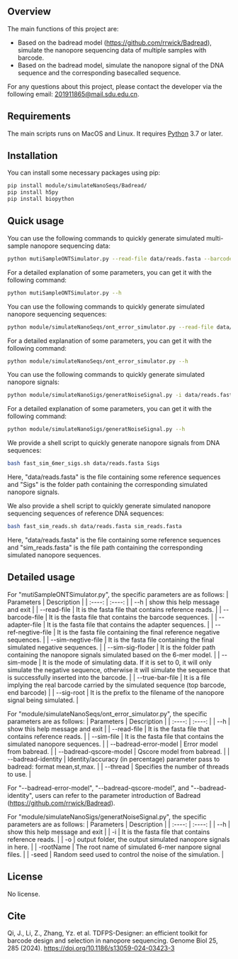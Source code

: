 ## Overview
The main functions of this project are:
* Based on the badread model (https://github.com/rrwick/Badread), simulate the nanopore sequencing data of multiple samples with barcode.
* Based on the badread model, simulate the nanopore signal of the DNA sequence and the corresponding basecalled sequence.

For any questions about this project, please contact the developer via the following email: 201911865@mail.sdu.edu.cn.
## Requirements
The main scripts runs on MacOS and Linux. It requires [Python](https://www.python.org/) 3.7 or later.

## Installation
You can install some necessary packages using pip:
```bash
pip install module/simulateNanoSeqs/Badread/
pip install h5py
pip install biopython
```

## Quick usage
You can use the following commands to quickly generate simulated multi-sample nanopore sequencing data:

```bash
python mutiSampleONTSimulator.py --read-file data/reads.fasta --barcode-file data/barcodes.fasta --adapter-file data/adapter.fasta --ref-negtive-file ref_barcoded_file.fasta --sim-negtive-file sim_barcoded_file.fasta --sim-sig-floder barcoded_sigs --sim-mode 1 --true-bar-file trueBars.csv
```
For a detailed explanation of some parameters, you can get it with the following command:

```bash
python mutiSampleONTSimulator.py --h
```

You can use the following commands to quickly generate simulated nanopore sequencing sequences:

```bash
python module/simulateNanoSeqs/ont_error_simulator.py --read-file data/reads.fasta --sim-file reads_error.fasta --badread-error-model nanopore2023 --badread-qscore-model nanopore2023 --badread-identity 95,5,99 --thread 1
```

For a detailed explanation of some parameters, you can get it with the following command:

```bash
python module/simulateNanoSeqs/ont_error_simulator.py --h
```

You can use the following commands to quickly generate simulated nanopore signals:
```bash
python module/simulateNanoSigs/generatNoiseSignal.py -i data/reads.fasta -o sigs -rootName timeSeries -seed 0
```

For a detailed explanation of some parameters, you can get it with the following command:

```bash
python module/simulateNanoSigs/generatNoiseSignal.py --h
```

We provide a shell script to quickly generate nanopore signals from DNA sequences:
```bash
bash fast_sim_6mer_sigs.sh data/reads.fasta Sigs
```
Here, "data/reads.fasta" is the file containing some reference sequences and "Sigs" is the folder path containing the corresponding simulated nanopore signals.

We also provide a shell script to quickly generate simulated nanopore sequencing sequences of reference DNA sequences:
```bash
bash fast_sim_reads.sh data/reads.fasta sim_reads.fasta
```
Here, "data/reads.fasta" is the file containing some reference sequences and "sim_reads.fasta" is the file path containing the corresponding simulated nanopore sequences.

## Detailed usage
For "mutiSampleONTSimulator.py", the specific parameters are as follows:
   | Parameters   | Description |
   |  :----:  | :----:  |
   | --h  | show this help message and exit |
   | --read-file  | It is the fasta file that contains reference reads. |
   | --barcode-file  | It is the fasta file that contains the barcode sequences. |
   | --adapter-file  | It is the fasta file that contains the adapter sequences. |
   | --ref-negtive-file  | It is the fasta file containing the final reference negative sequences. |
   | --sim-negtive-file  | It is the fasta file containing the final simulated negative sequences. |
   | --sim-sig-floder  | It is the folder path containing the nanopore signals simulated based on the 6-mer model. |
   | --sim-mode  | It is the mode of simulating data. If it is set to 0, it will only simulate the negative sequence, otherwise it will simulate the sequence that is successfully inserted into the barcode. |
   | --true-bar-file  | It is a file implying the real barcode carried by the simulated sequence (top barcode, end barcode) |
   | --sig-root   | It is the prefix to the filename of the nanopore signal being simulated. |

For "module/simulateNanoSeqs/ont_error_simulator.py", the specific parameters are as follows:
   | Parameters   | Description |
   |  :----:  | :----:  |
   | --h  | show this help message and exit |
   | --read-file  | It is the fasta file that contains reference reads. |
   | --sim-file  | It is the fasta file that contains the simulated nanopore sequences. |
   | --badread-error-model  | Error model from babread. |
   | --badread-qscore-model  | Qscore model from babread. |
   | --badread-identity  | Identity/accuracy (in percentage) parameter pass to badread: format mean,st,max. |
   | --thread  | Specifies the number of threads to use. |

For "--badread-error-model", "--badread-qscore-model", and "--badread-identity", users can refer to the parameter introduction of Badread (https://github.com/rrwick/Badread).

For "module/simulateNanoSigs/generatNoiseSignal.py", the specific parameters are as follows:
| Parameters   | Description |
   |  :----:  | :----:  |
   | --h  | show this help message and exit |
   | -i  | It is the fasta file that contains reference reads. |
   | -o  | output folder, the output simulated nanopore signals in here. |
   | -rootName  | The root name of simulated 6-mer nanpore signal files. |
   | -seed  | Random seed used to control the noise of the simulation. |

## License
No license.

## Cite
Qi, J., Li, Z., Zhang, Yz. et al. TDFPS-Designer: an efficient toolkit for barcode design and selection in nanopore sequencing. Genome Biol 25, 285 (2024). https://doi.org/10.1186/s13059-024-03423-3

   




